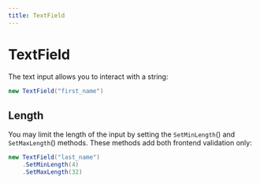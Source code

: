 ```yaml
---
title: TextField
---
```

# TextField

The text input allows you to interact with a string:

```csharp
new TextField("first_name")
```

## Length

You may limit the length of the input by setting the `SetMinLength`() and `SetMaxLength`() methods. These methods add both frontend validation only:

```csharp
new TextField("last_name")
    .SetMinLength(4)
    .SetMaxLength(32)
```

